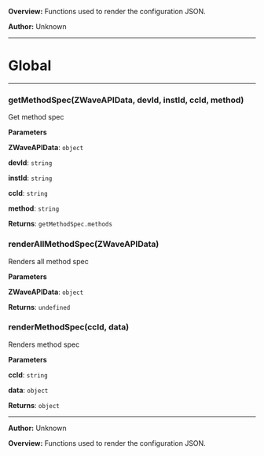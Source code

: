 **Overview:** Functions used to render the configuration JSON.



**Author:** Unknown




* * *

# Global





* * *

### getMethodSpec(ZWaveAPIData, devId, instId, ccId, method) 

Get method spec

**Parameters**

**ZWaveAPIData**: `object`

**devId**: `string`

**instId**: `string`

**ccId**: `string`

**method**: `string`

**Returns**: `getMethodSpec.methods`


### renderAllMethodSpec(ZWaveAPIData) 

Renders all method spec

**Parameters**

**ZWaveAPIData**: `object`

**Returns**: `undefined`


### renderMethodSpec(ccId, data) 

Renders method spec

**Parameters**

**ccId**: `string`

**data**: `object`

**Returns**: `object`



* * *



**Author:** Unknown



**Overview:** Functions used to render the configuration JSON.


